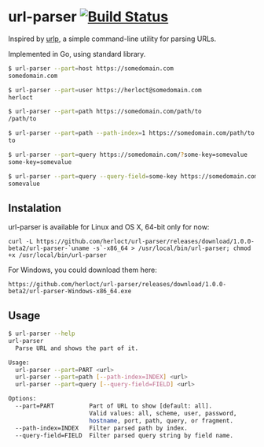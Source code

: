 # url-parser [![Build Status](https://travis-ci.org/herloct/url-parser.svg?branch=master)](https://travis-ci.org/herloct/url-parser)

Inspired by [urlp](https://github.com/clayallsopp/urlp), a simple command-line utility for parsing URLs.

Implemented in Go, using standard library.

```bash
$ url-parser --part=host https://somedomain.com
somedomain.com

$ url-parser --part=user https://herloct@somedomain.com
herloct

$ url-parser --part=path https://somedomain.com/path/to
/path/to

$ url-parser --part=path --path-index=1 https://somedomain.com/path/to
to

$ url-parser --part=query https://somedomain.com/?some-key=somevalue
some-key=somevalue

$ url-parser --part=query --query-field=some-key https://somedomain.com/?some-key=somevalue
somevalue
```

## Instalation

url-parser is available for Linux and OS X, 64-bit only for now:

```curl
curl -L https://github.com/herloct/url-parser/releases/download/1.0.0-beta2/url-parser-`uname -s`-x86_64 > /usr/local/bin/url-parser; chmod +x /usr/local/bin/url-parser

```

For Windows, you could download them here:

```curl
https://github.com/herloct/url-parser/releases/download/1.0.0-beta2/url-parser-Windows-x86_64.exe
```

## Usage

```bash
$ url-parser --help
url-parser
  Parse URL and shows the part of it.

Usage:
  url-parser --part=PART <url>
  url-parser --part=path [--path-index=INDEX] <url>
  url-parser --part=query [--query-field=FIELD] <url>

Options:
  --part=PART          Part of URL to show [default: all].
                       Valid values: all, scheme, user, password,
                       hostname, port, path, query, or fragment.
  --path-index=INDEX   Filter parsed path by index.
  --query-field=FIELD  Filter parsed query string by field name.
```
